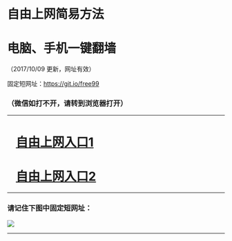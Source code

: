 ﻿# 自由上网简易方法

# 电脑、手机一键翻墙

（2017/10/09 更新，网址有效）

固定短网址：https://git.io/free99

### （微信如打不开，请转到浏览器打开）


***





# &nbsp;&nbsp; <a href="http://ft1765232096.fwq-tz-1001.info/fwqtz01.html?t=100900117480 " target="_blank">自由上网入口1</a>
# &nbsp;&nbsp; <a href="http://ft2972031048.fwq-tz-1002.info/fwqtz02.html?t=10090018779 " target="_blank">自由上网入口2</a>
***

### 请记住下图中固定短网址：

<img src="https://s3-us-west-2.amazonaws.com/fwq-1001/yjfq-20170905okok.png" /> 


***

